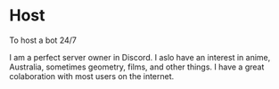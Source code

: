 # Host
To host a bot 24/7

I am a perfect server owner in Discord. I aslo have an interest in anime, Australia, sometimes geometry, films, and other things.
I have a great colaboration with most users on the internet.
